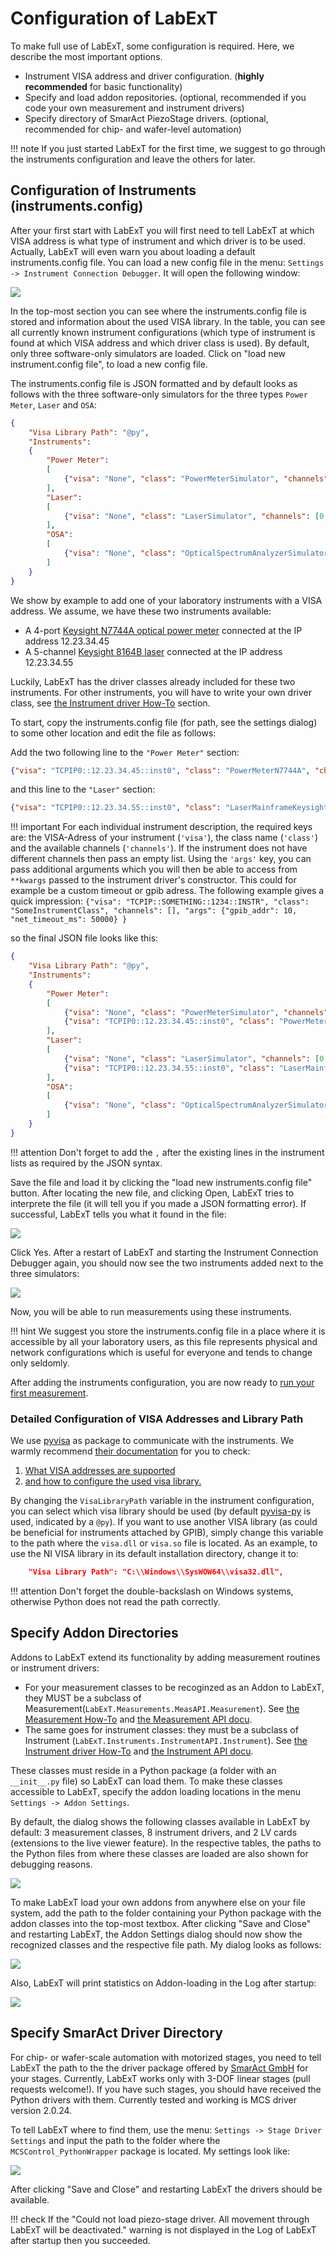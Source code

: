 # Configuration of LabExT

To make full use of LabExT, some configuration is required. Here, we describe the most important options.

* Instrument VISA address and driver configuration. (**highly recommended** for basic functionality)
* Specify and load addon repositories. (optional, recommended if you code your own measurement and instrument drivers)
* Specify directory of SmarAct PiezoStage drivers. (optional, recommended for chip- and wafer-level automation)

!!! note
    If you just started LabExT for the first time, we suggest to go through the instruments configuration and leave the
    others for later.

## Configuration of Instruments (instruments.config)

After your first start with LabExT you will first need to tell LabExT at which VISA address is what type of instrument
and which driver is to be used. Actually, LabExT will even warn you about loading a default instruments.config file.
You can load a new config file in the menu: `Settings -> Instrument Connection Debugger`. It will open the following
window:

![](img/config_instr_1.png)

In the top-most section you can see where the instruments.config file is stored and information about the used VISA
library. In the table, you can see all currently known instrument configurations (which type of instrument is found at
which VISA address and which driver class is used). By default, only three software-only simulators are loaded. Click
on "load new instrument.config file", to load a new config file. 

The instruments.config file is JSON formatted and by default looks as follows with the three software-only simulators
for the three types `Power Meter`, `Laser` and `OSA`:

```json
{
    "Visa Library Path": "@py",
    "Instruments":
    {
        "Power Meter":
        [
            {"visa": "None", "class": "PowerMeterSimulator", "channels": [1,2,3,4]}
        ],
        "Laser":
        [
            {"visa": "None", "class": "LaserSimulator", "channels": [0,1,2,3,4]}
        ],
        "OSA":
        [
            {"visa": "None", "class": "OpticalSpectrumAnalyzerSimulator", "channels": []}
        ]
    }
}
```

We show by example to add one of your laboratory instruments with a VISA address. We assume, we have these two
instruments available:

* A 4-port [Keysight N7744A optical power meter](https://www.keysight.com/ch/de/product/N7744A/optical-multiport-power-meter-4-sensor-ports.html) connected at the IP address 12.23.34.45
* A 5-channel [Keysight 8164B laser](https://www.keysight.com/ch/de/product/8164B/lightwave-measurement-system.html) connected at the IP address 12.23.34.55

Luckily, LabExT has the driver classes already included for these two instruments. For other instruments, you will have
to write your own driver class, see [the Instrument driver How-To](code_new_instr_example.md) section.

To start, copy the instruments.config file (for path, see the settings dialog) to some other location and edit the file
as follows:

Add the two following line to the `"Power Meter"` section:
```json
{"visa": "TCPIP0::12.23.34.45::inst0", "class": "PowerMeterN7744A", "channels": [1, 2, 3, 4] }
```
and this line to the `"Laser"` section:
```json
{"visa": "TCPIP0::12.23.34.55::inst0", "class": "LaserMainframeKeysight", "channels": [0, 1, 2, 3, 4] }
```

!!! important
    For each individual instrument description, the required keys are: the VISA-Adress of your instrument (`'visa'`),
    the class name (`'class'`) and the available channels (`'channels'`). If the instrument does 
    not have different channels then pass an empty list. Using the `'args'` key, you can pass additional arguments which you 
    will then be able to access from `**kwargs` passed to the instrument driver's constructor.
    This could for example be a custom timeout or gpib adress. The following example gives a quick impression:
    ```
    {"visa": "TCPIP::SOMETHING::1234::INSTR", "class": "SomeInstrumentClass", "channels": [], "args": {"gpib_addr": 10, "net_timeout_ms": 50000} }
    ```

so the final JSON file looks like this:
```json
{
    "Visa Library Path": "@py",
    "Instruments":
    {
        "Power Meter":
        [
            {"visa": "None", "class": "PowerMeterSimulator", "channels": [1,2,3,4]},
            {"visa": "TCPIP0::12.23.34.45::inst0", "class": "PowerMeterN7744A", "channels": [1, 2, 3, 4] }
        ],
        "Laser":
        [
            {"visa": "None", "class": "LaserSimulator", "channels": [0,1,2,3,4]},
            {"visa": "TCPIP0::12.23.34.55::inst0", "class": "LaserMainframeKeysight", "channels": [0, 1, 2, 3, 4] }
        ],
        "OSA":
        [
            {"visa": "None", "class": "OpticalSpectrumAnalyzerSimulator", "channels": []}
        ]
    }
}
```

!!! attention
    Don't forget to add the `,` after the existing lines in the instrument lists as required by the JSON syntax.

Save the file and load it by clicking the "load new instruments.config file"  button. After locating the new file, and
clicking Open, LabExT tries to interprete the file (it will tell you if you made a JSON formatting error). If
successful, LabExT tells you what it found in the file:

![](img/config_instr_2.png)

Click Yes. After a restart of LabExT and starting the Instrument Connection Debugger again, you should now see the two
instruments added next to the three simulators:

![](img/config_instr_3.png)

Now, you will be able to run measurements using these instruments.

!!! hint
    We suggest you store the instruments.config file in a place where it is accessible by all your laboratory users,
    as this file represents physical and network configurations which is useful for everyone and tends to change
    only seldomly.

After adding the instruments configuration, you are now ready to
[run your first measurement](./first_simple_measurement.md).

### Detailed Configuration of VISA Addresses and Library Path

We use [pyvisa](https://github.com/pyvisa/pyvisa) as package to communicate with the instruments. We warmly recommend
[their documentation](https://pyvisa.readthedocs.io) for you to check:

1. [What VISA addresses are supported](https://pyvisa.readthedocs.io/en/latest/introduction/names.html)
2. [and how to configure the used visa library.](https://pyvisa.readthedocs.io/en/latest/introduction/configuring.html)

By changing the `VisaLibraryPath` variable in the instrument configuration, you can select which visa library should be
used (by default [pyvisa-py](https://github.com/pyvisa/pyvisa-py) is used, indicated by a `@py`). If you want to use
another VISA library (as could be beneficial for instruments attached by GPIB), simply change this variable to the path
where the `visa.dll` or `visa.so` file is located. As an example, to use the NI VISA library in its default
installation directory, change it to:
```json
    "Visa Library Path": "C:\\Windows\\SysWOW64\\visa32.dll",
```
!!! attention
    Don't forget the double-backslash on Windows systems, otherwise Python does not read the path correctly.

## Specify Addon Directories

Addons to LabExT extend its functionality by adding measurement routines or instrument drivers:

* For your measurement classes to be recoginzed as an Addon to LabExT, they MUST be a subclass of Measurement(`LabExT.Measurements.MeasAPI.Measurement`). See [the Measurement How-To](code_new_meas_example.md) and [the Measurement API docu](code_standalone_meas.md).
* The same goes for instrument classes: they must be a subclass of Instrument (`LabExT.Instruments.InstrumentAPI.Instrument`). See [the Instrument driver How-To](code_new_instr_example.md) and [the Instrument API docu](code_API_overview.md).

These classes must reside in a Python package (a folder with an `__init__.py` file) so LabExT can load them. To make
these classes accessible to LabExT, specify the addon loading locations in the menu `Settings -> Addon Settings`.

By default, the dialog shows the following classes available in LabExT by default: 3 measurement classes, 8 instrument
drivers, and 2 LV cards (extensions to the live viewer feature). In the respective tables, the paths to the Python
files from where these classes are loaded are also shown for debugging reasons.

![](img/config_addons_1.png)

To make LabExT load your own addons from anywhere else on your file system, add the path to the folder containing your
Python package with the addon classes into the top-most textbox. After clicking "Save and Close" and restarting LabExT,
the Addon Settings dialog should now show the recognized classes and the respective file path. My dialog looks as
follows:

![](img/config_addons_2.png)

Also, LabExT will print statistics on Addon-loading in the Log after startup:

![](img/config_addons_3.png)


## Specify SmarAct Driver Directory

For chip- or wafer-scale automation with motorized stages, you need to tell LabExT the path to the the driver package
offered by [SmarAct GmbH](https://www.smaract.com) for your stages. Currently, LabExT works only with 3-DOF linear
stages (pull requests welcome!). If you have such stages, you should have received the Python drivers with them.
Currently tested and working is MCS driver version 2.0.24.

To tell LabExT where to find them, use the menu: `Settings -> Stage Driver Settings` and input the path to the folder
where the `MCSControl_PythonWrapper` package is located. My settings look like:

![](img/config_stage_driver.png)

After clicking "Save and Close" and restarting LabExT the drivers should be available. 

!!! check
    If the "Could not load piezo-stage driver. All movement through LabExT will be deactivated." warning is not
    displayed in the Log of LabExT after startup then you succeeded.
